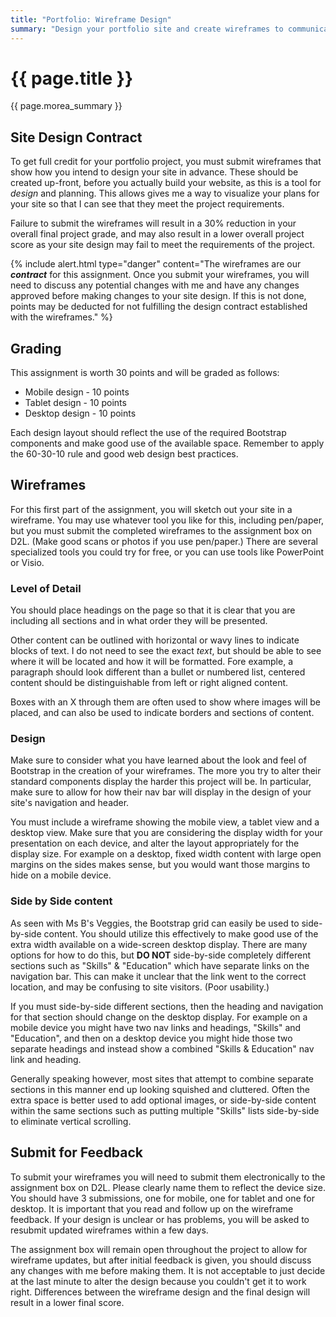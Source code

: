 ```yaml
---
title: "Portfolio: Wireframe Design"
summary: "Design your portfolio site and create wireframes to communicate the responsive site layout & design."
---
```


# {{ page.title }}
{{ page.morea_summary }}


## Site Design Contract
To get full credit for your portfolio project, you must submit wireframes that show how you intend to design your site in advance. These should be created up-front, before you actually build your website, as this is a tool for *design* and planning. This allows gives me a way to visualize your plans for your site so that I can see that they meet the project requirements.

Failure to submit the wireframes will result in a 30% reduction in your overall final project grade, and may also result in a lower overall project score as your site design may fail to meet the requirements of the  project.  

{% include alert.html
    type="danger"
    content="The wireframes are our __*contract*__ for this assignment. Once you submit your wireframes, you will need to discuss any potential changes with me and have any changes approved before making changes to your site design.  If this is not done, points may be deducted for not fulfilling the design contract established with the wireframes."
%}

## Grading
This assignment is worth 30 points and will be graded as follows:

- Mobile design - 10 points
- Tablet design - 10 points
- Desktop design - 10 points

Each design layout should reflect the use of the required Bootstrap components and make good use of the available space.  Remember to apply the 60-30-10 rule and good web design best practices.

## Wireframes
For this first part of the assignment, you will sketch out your site in a wireframe.  You may use whatever tool you like for this, including pen/paper, but you must submit the completed wireframes to the assignment box on D2L.  (Make good scans or photos if you use pen/paper.)  There are several specialized tools you could try for free, or you can use tools like PowerPoint or Visio.

### Level of Detail
You should place headings on the page so that it is clear that you are including all sections and in what order they will be presented.  

Other content can be outlined with horizontal or wavy lines to indicate blocks of text. I do not need to see the exact *text*, but should be able to see where it will be located and how it will be formatted. Fore example, a paragraph should look different than a bullet or numbered list, centered content should be distinguishable from left or right aligned content.

Boxes with an X through them are often used to show where images will be placed, and can also be used to indicate borders and sections of content.

### Design
Make sure to consider what you have learned about the look and feel of Bootstrap in the creation of your wireframes. The more you try to alter their standard components display the harder this project will be.  In particular, make sure to allow for how their nav bar will display in the design of your site's navigation and header.

You must include a wireframe showing the mobile view, a tablet view and a desktop view. Make sure that you are considering the display width for your presentation on each device, and alter the layout appropriately for the display size.  For example on a desktop, fixed width content with large open margins on the sides makes sense, but you would want those margins to hide on a mobile device.

### Side by Side content
As seen with Ms B's Veggies, the Bootstrap grid can easily be used to side-by-side content. You should utilize this effectively to make good use of the extra width available on a wide-screen desktop display.  There are many options for how to do this, but __DO NOT__ side-by-side completely different sections such as "Skills" & "Education" which have separate links on the navigation bar. This can make it unclear that the link went to the correct location, and may be confusing to site visitors.  (Poor usability.)

If you must side-by-side different sections, then the heading and navigation for that section should change on the desktop display. For example on a mobile device you might have two nav links and headings, "Skills" and "Education", and then on a desktop device you might hide those two separate headings and instead show a combined "Skills & Education" nav link and heading.

Generally speaking however, most sites that attempt to combine separate sections in this manner end up looking squished and cluttered.  Often the extra space is better used to add optional images, or side-by-side content within the same sections such as putting multiple "Skills" lists side-by-side to eliminate vertical scrolling.

## Submit for Feedback
To submit your wireframes you will need to submit them electronically to the assignment box on D2L. Please clearly name them to reflect the device size. You should have 3 submissions, one for mobile, one for tablet and one for desktop.  It is important that you read and follow up on the wireframe feedback. If your design is unclear or has problems, you will be asked to resubmit updated wireframes within a few days.

The assignment box will remain open throughout the project to allow for wireframe updates, but after initial feedback is given, you should discuss any changes with me before making them. It is not acceptable to just decide at the last minute to alter the design because you couldn't get it to work right. Differences between the wireframe design and the final design will result in a lower final score.
